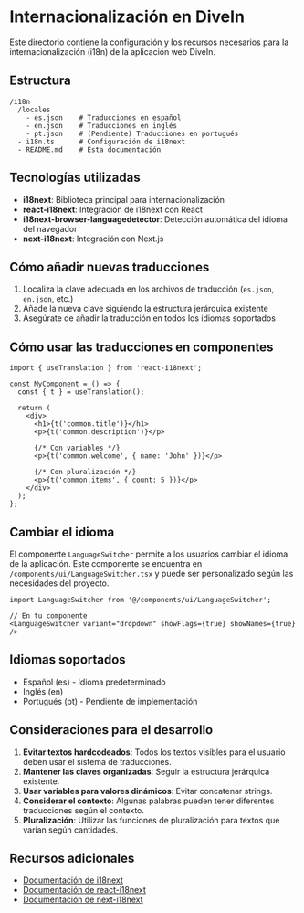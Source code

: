 # Internacionalización en DiveIn

Este directorio contiene la configuración y los recursos necesarios para la internacionalización (i18n) de la aplicación web DiveIn.

## Estructura

```
/i18n
  /locales
    - es.json    # Traducciones en español
    - en.json    # Traducciones en inglés
    - pt.json    # (Pendiente) Traducciones en portugués
  - i18n.ts      # Configuración de i18next
  - README.md    # Esta documentación
```

## Tecnologías utilizadas

- **i18next**: Biblioteca principal para internacionalización
- **react-i18next**: Integración de i18next con React
- **i18next-browser-languagedetector**: Detección automática del idioma del navegador
- **next-i18next**: Integración con Next.js

## Cómo añadir nuevas traducciones

1. Localiza la clave adecuada en los archivos de traducción (`es.json`, `en.json`, etc.)
2. Añade la nueva clave siguiendo la estructura jerárquica existente
3. Asegúrate de añadir la traducción en todos los idiomas soportados

## Cómo usar las traducciones en componentes

```tsx
import { useTranslation } from 'react-i18next';

const MyComponent = () => {
  const { t } = useTranslation();
  
  return (
    <div>
      <h1>{t('common.title')}</h1>
      <p>{t('common.description')}</p>
      
      {/* Con variables */}
      <p>{t('common.welcome', { name: 'John' })}</p>
      
      {/* Con pluralización */}
      <p>{t('common.items', { count: 5 })}</p>
    </div>
  );
};
```

## Cambiar el idioma

El componente `LanguageSwitcher` permite a los usuarios cambiar el idioma de la aplicación. Este componente se encuentra en `/components/ui/LanguageSwitcher.tsx` y puede ser personalizado según las necesidades del proyecto.

```tsx
import LanguageSwitcher from '@/components/ui/LanguageSwitcher';

// En tu componente
<LanguageSwitcher variant="dropdown" showFlags={true} showNames={true} />
```

## Idiomas soportados

- Español (es) - Idioma predeterminado
- Inglés (en)
- Portugués (pt) - Pendiente de implementación

## Consideraciones para el desarrollo

1. **Evitar textos hardcodeados**: Todos los textos visibles para el usuario deben usar el sistema de traducciones.
2. **Mantener las claves organizadas**: Seguir la estructura jerárquica existente.
3. **Usar variables para valores dinámicos**: Evitar concatenar strings.
4. **Considerar el contexto**: Algunas palabras pueden tener diferentes traducciones según el contexto.
5. **Pluralización**: Utilizar las funciones de pluralización para textos que varían según cantidades.

## Recursos adicionales

- [Documentación de i18next](https://www.i18next.com/)
- [Documentación de react-i18next](https://react.i18next.com/)
- [Documentación de next-i18next](https://github.com/i18next/next-i18next)
